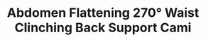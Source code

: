 ---
layout: product
title: Abdomen Flattening 270° Waist Clinching Back Support Cami
price: '38.00'
product_image: /shaping-lingerie/3097-front.png
product_image_hover: /shaping-lingerie/3097-back.png
categories: 
  - Tummy & Waist
  - Back Support
  - Bust
  - Tops
---